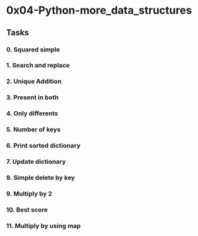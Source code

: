 # 0x04-Python-more_data_structures

## Tasks

### 0. Squared simple

### 1. Search and replace

### 2. Unique Addition

### 3. Present in both

### 4. Only differents

### 5. Number of keys

### 6. Print sorted dictionary

### 7. Update dictionary

### 8. Simple delete by key

### 9. Multiply by 2

### 10. Best score

### 11. Multiply by using map

